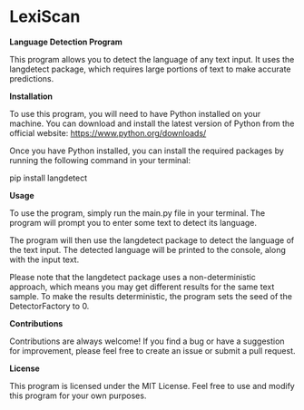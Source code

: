 # LexiScan

**Language Detection Program**

This program allows you to detect the language of any text input. It uses the langdetect package, which requires large portions of text to make accurate predictions.

**Installation**

To use this program, you will need to have Python installed on your machine. You can download and install the latest version of Python from the official website: https://www.python.org/downloads/

Once you have Python installed, you can install the required packages by running the following command in your terminal:

pip install langdetect

**Usage**

To use the program, simply run the main.py file in your terminal. The program will prompt you to enter some text to detect its language.

The program will then use the langdetect package to detect the language of the text input. The detected language will be printed to the console, along with the input text.

Please note that the langdetect package uses a non-deterministic approach, which means you may get different results for the same text sample. To make the results deterministic, the program sets the seed of the DetectorFactory to 0.

**Contributions**

Contributions are always welcome! If you find a bug or have a suggestion for improvement, please feel free to create an issue or submit a pull request.

**License**

This program is licensed under the MIT License. Feel free to use and modify this program for your own purposes.
